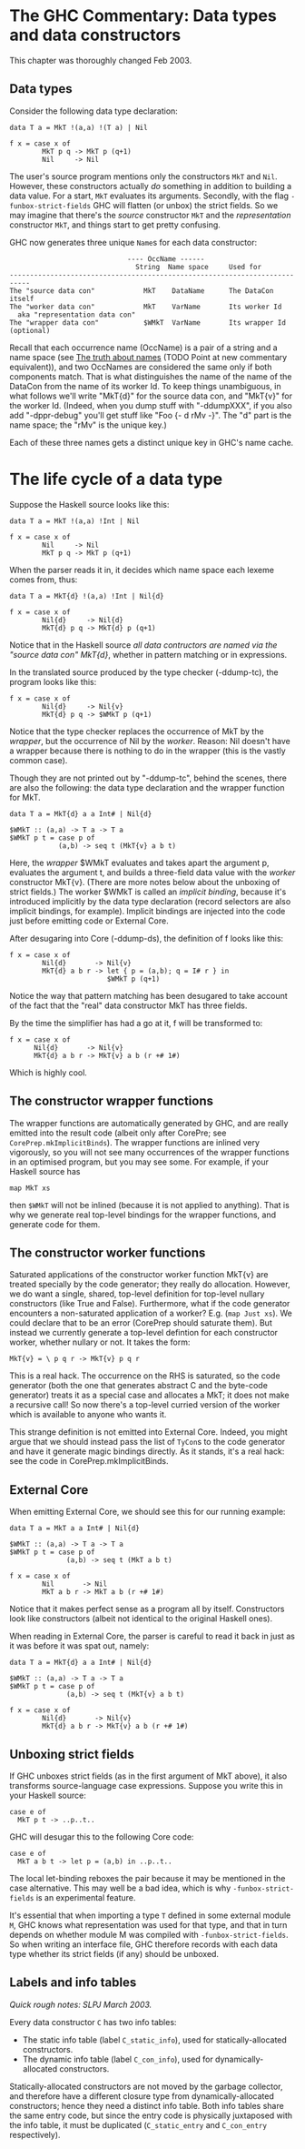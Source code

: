 # The GHC Commentary: Data types and data constructors



This chapter was thoroughly changed Feb 2003.


## Data types



Consider the following data type declaration:


```wiki
data T a = MkT !(a,a) !(T a) | Nil

f x = case x of
        MkT p q -> MkT p (q+1)
        Nil     -> Nil
```


The user's source program mentions only the constructors `MkT` and `Nil`. However, these constructors actually *do* something in addition to building a data value. For a start, `MkT` evaluates its arguments. Secondly, with the flag `-funbox-strict-fields` GHC will flatten (or unbox) the strict fields. So we may imagine that there's the *source* constructor `MkT` and the *representation* constructor `MkT`, and things start to get pretty confusing.



GHC now generates three unique `Name`s for each data constructor:


```wiki
                             ---- OccName ------
                               String  Name space     Used for
---------------------------------------------------------------------------
The "source data con"            MkT    DataName      The DataCon itself
The "worker data con"            MkT    VarName       Its worker Id
  aka "representation data con"
The "wrapper data con"           $WMkT  VarName       Its wrapper Id (optional)
```


Recall that each occurrence name (OccName) is a pair of a string and a name space (see [
The truth about names](http://darcs.haskell.org/ghc/docs/comm/the-beast/names.html) (TODO Point at new commentary equivalent)), and two OccNames are considered the same only if both components match. That is what distinguishes the name of the name of the DataCon from the name of its worker Id. To keep things unambiguous, in what follows we'll write "MkT{d}" for the source data con, and "MkT{v}" for the worker Id. (Indeed, when you dump stuff with "-ddumpXXX", if you also add "-dppr-debug" you'll get stuff like "Foo {- d rMv -}". The "d" part is the name space; the "rMv" is the unique key.)



Each of these three names gets a distinct unique key in GHC's name cache.


# The life cycle of a data type



Suppose the Haskell source looks like this:


```wiki
data T a = MkT !(a,a) !Int | Nil

f x = case x of
        Nil     -> Nil
        MkT p q -> MkT p (q+1)
```


When the parser reads it in, it decides which name space each lexeme comes from, thus:


```wiki
data T a = MkT{d} !(a,a) !Int | Nil{d}

f x = case x of
        Nil{d}     -> Nil{d}
        MkT{d} p q -> MkT{d} p (q+1)
```


Notice that in the Haskell source *all data contructors are named via the "source data con" MkT{d}*, whether in pattern matching or in expressions.



In the translated source produced by the type checker (-ddump-tc), the program looks like this:


```wiki
f x = case x of
        Nil{d}     -> Nil{v}
        MkT{d} p q -> $WMkT p (q+1)
```


Notice that the type checker replaces the occurrence of MkT by the *wrapper*, but the occurrence of Nil by the *worker*. Reason: Nil doesn't have a wrapper because there is nothing to do in the wrapper (this is the vastly common case).



Though they are not printed out by "-ddump-tc", behind the scenes, there are also the following: the data type declaration and the wrapper function for MkT.


```wiki
data T a = MkT{d} a a Int# | Nil{d}
 
$WMkT :: (a,a) -> T a -> T a
$WMkT p t = case p of 
            (a,b) -> seq t (MkT{v} a b t)
```


Here, the *wrapper* $WMkT evaluates and takes apart the argument p, evaluates the argument t, and builds a three-field data value with the *worker* constructor MkT{v}. (There are more notes below about the unboxing of strict fields.) The worker $WMkT is called an *implicit binding*, because it's introduced implicitly by the data type declaration (record selectors are also implicit bindings, for example). Implicit bindings are injected into the code just before emitting code or External Core.



After desugaring into Core (-ddump-ds), the definition of f looks like this:


```wiki
f x = case x of
        Nil{d}       -> Nil{v}
        MkT{d} a b r -> let { p = (a,b); q = I# r } in 
                        $WMkT p (q+1)
```


Notice the way that pattern matching has been desugared to take account of the fact that the "real" data constructor MkT has three fields.



By the time the simplifier has had a go at it, f will be transformed to:


```wiki
f x = case x of
      Nil{d}       -> Nil{v}
      MkT{d} a b r -> MkT{v} a b (r +# 1#)
```


Which is highly cool.


## The constructor wrapper functions



The wrapper functions are automatically generated by GHC, and are really emitted into the result code (albeit only after CorePre; see `CorePrep.mkImplicitBinds`). The wrapper functions are inlined very vigorously, so you will not see many occurrences of the wrapper functions in an optimised program, but you may see some. For example, if your Haskell source has


```wiki
map MkT xs
```


then `$WMkT` will not be inlined (because it is not applied to anything). That is why we generate real top-level bindings for the wrapper functions, and generate code for them.


## The constructor worker functions



Saturated applications of the constructor worker function MkT{v} are treated specially by the code generator; they really do allocation. However, we do want a single, shared, top-level definition for top-level nullary constructors (like True and False). Furthermore, what if the code generator encounters a non-saturated application of a worker? E.g. (`map Just xs`). We could declare that to be an error (CorePrep should saturate them). But instead we currently generate a top-level defintion for each constructor worker, whether nullary or not. It takes the form:


```wiki
MkT{v} = \ p q r -> MkT{v} p q r
```


This is a real hack. The occurrence on the RHS is saturated, so the code generator (both the one that generates abstract C and the byte-code generator) treats it as a special case and allocates a MkT; it does not make a recursive call! So now there's a top-level curried version of the worker which is available to anyone who wants it.



This strange definition is not emitted into External Core. Indeed, you might argue that we should instead pass the list of `TyCon`s to the code generator and have it generate magic bindings directly. As it stands, it's a real hack: see the code in CorePrep.mkImplicitBinds.


## External Core



When emitting External Core, we should see this for our running example:


```wiki
data T a = MkT a a Int# | Nil{d}
 
$WMkT :: (a,a) -> T a -> T a
$WMkT p t = case p of 
              (a,b) -> seq t (MkT a b t)

f x = case x of
        Nil       -> Nil
        MkT a b r -> MkT a b (r +# 1#)
```


Notice that it makes perfect sense as a program all by itself. Constructors look like constructors (albeit not identical to the original Haskell ones).



When reading in External Core, the parser is careful to read it back in just as it was before it was spat out, namely:


```wiki
data T a = MkT{d} a a Int# | Nil{d}
 
$WMkT :: (a,a) -> T a -> T a
$WMkT p t = case p of 
              (a,b) -> seq t (MkT{v} a b t)

f x = case x of
        Nil{d}       -> Nil{v}
        MkT{d} a b r -> MkT{v} a b (r +# 1#)
```

## Unboxing strict fields



If GHC unboxes strict fields (as in the first argument of MkT above), it also transforms source-language case expressions. Suppose you write this in your Haskell source:


```wiki
case e of 
  MkT p t -> ..p..t..
```


GHC will desugar this to the following Core code:


```wiki
case e of
  MkT a b t -> let p = (a,b) in ..p..t..
```


The local let-binding reboxes the pair because it may be mentioned in the case alternative. This may well be a bad idea, which is why `-funbox-strict-fields` is an experimental feature.



It's essential that when importing a type `T` defined in some external module `M`, GHC knows what representation was used for that type, and that in turn depends on whether module M was compiled with `-funbox-strict-fields`. So when writing an interface file, GHC therefore records with each data type whether its strict fields (if any) should be unboxed.


## Labels and info tables



*Quick rough notes: SLPJ March 2003.*



Every data constructor `C` has two info tables:


- The static info table (label `C_static_info`), used for statically-allocated constructors.
- The dynamic info table (label `C_con_info`), used for dynamically-allocated constructors. 


Statically-allocated constructors are not moved by the garbage collector, and therefore have a different closure type from dynamically-allocated constructors; hence they need a distinct info table. Both info tables share the same entry code, but since the entry code is physically juxtaposed with the info table, it must be duplicated (`C_static_entry` and `C_con_entry` respectively).



